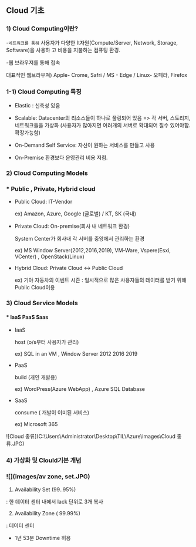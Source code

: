 ## Cloud 기초

### 1) Cloud Computing이란?

-`네트워크를 통해` 사용자가 다양한 It자원(Compute/Server, Network, Storage, Software)을 사용하     고 비용을 지불하는 컴퓨팅 환경.

-웹 브라우져를 통해  접속  

 대표적인 웹브라우져) Apple- Crome, Safri  / MS - Edge / Linux- 오페라, Firefox

   

### 1-1) Cloud Computing 특징

* Elastic : 신축성 있음

* Scalable: Datacenter의 리소스들이 하나로 풀링되어 있음 => 각 서버, 스토리지, 네트워크들을 가상화 (사용자가 많아지면 여러개의 서버로 확대되어 질수 있어야함. 확장가능함)

* On-Demand Self Service: 자신이 원하는 서비스를 만들고 사용 

* On-Premise 환경보다 운영관리 비용 저렴. 

   

### 2) Cloud Computing Models

### * Public , Private, Hybrid cloud 

* Public Cloud:  IT-Vendor  

   ex) Amazon,  Azure, Google (글로벌) /  KT, SK (국내)

  

* Private Cloud: On-premise(회사 내 네트워크 환경) 

  System Center가 회사내 각 서버를 중앙에서 관리하는 환경 

   ex) MS Window Server(2012,2016,2019), VM-Ware, Vspere(Esxi, VCenter) ,      OpenStack(Linux) 

  

* Hybrid Cloud: Private Cloud <-> Public Cloud  

  ex) 기아 자동차의 이벤트 시즌 : 일시적으로 많은 사용자들의 데이터를 받기 위해 Public Cloud이용 

### 3) Cloud Service Models

#### * IaaS PaaS Saas

* IaaS

  host (o/s부터 사용자가 관리)

  ex)  SQL in an VM ,  Window Server 2012 2016 2019

  

* PaaS

  build (개인 개발용) 

  ex) WordPress(Azure WebApp) , Azure SQL Database

  

* SaaS

  consume ( 개발이 이미된 서비스) 

  ex) Microsoft 365

![Cloud 종류](C:\Users\Administrator\Desktop\TIL\Azure\images\Cloud 종류.JPG)





### 4) 가상화 및 Clould기본 개념



### ![](images/av zone, set.JPG)

1) Availability Set (99..95%)

: 한 데이터 센터 내에서 lack 단위로 3개 복사



2)  Availability Zone ( 99.99%)

: 데이터 센터

* 1년 53분 Downtime 허용





